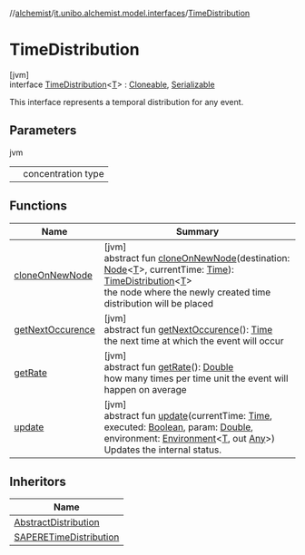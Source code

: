 //[alchemist](../../../index.md)/[it.unibo.alchemist.model.interfaces](../index.md)/[TimeDistribution](index.md)

# TimeDistribution

[jvm]\
interface [TimeDistribution](index.md)<[T](index.md)> : [Cloneable](https://docs.oracle.com/javase/8/docs/api/java/lang/Cloneable.html), [Serializable](https://docs.oracle.com/javase/8/docs/api/java/io/Serializable.html)

This interface represents a temporal distribution for any event.

## Parameters

jvm

| | |
|---|---|
| <T> | concentration type |

## Functions

| Name | Summary |
|---|---|
| [cloneOnNewNode](clone-on-new-node.md) | [jvm]<br>abstract fun [cloneOnNewNode](clone-on-new-node.md)(destination: [Node](../-node/index.md)<[T](../-action/index.md)>, currentTime: [Time](../-time/index.md)): [TimeDistribution](index.md)<[T](../-action/index.md)><br>the node where the newly created time distribution will be placed |
| [getNextOccurence](get-next-occurence.md) | [jvm]<br>abstract fun [getNextOccurence](get-next-occurence.md)(): [Time](../-time/index.md)<br>the next time at which the event will occur |
| [getRate](get-rate.md) | [jvm]<br>abstract fun [getRate](get-rate.md)(): [Double](https://kotlinlang.org/api/latest/jvm/stdlib/kotlin/-double/index.html)<br>how many times per time unit the event will happen on average |
| [update](update.md) | [jvm]<br>abstract fun [update](update.md)(currentTime: [Time](../-time/index.md), executed: [Boolean](https://kotlinlang.org/api/latest/jvm/stdlib/kotlin/-boolean/index.html), param: [Double](https://kotlinlang.org/api/latest/jvm/stdlib/kotlin/-double/index.html), environment: [Environment](../-environment/index.md)<[T](../-action/index.md), out [Any](https://kotlinlang.org/api/latest/jvm/stdlib/kotlin/-any/index.html)>)<br>Updates the internal status. |

## Inheritors

| Name |
|---|
| [AbstractDistribution](../../it.unibo.alchemist.model.implementations.timedistributions/-abstract-distribution/index.md) |
| [SAPERETimeDistribution](../../it.unibo.alchemist.model.implementations.timedistributions/-s-a-p-e-r-e-time-distribution/index.md) |
